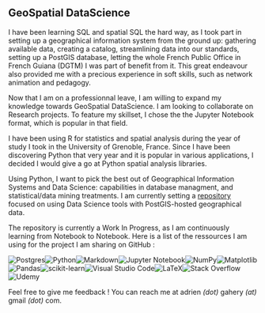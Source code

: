 ## GeoSpatial DataScience

I have been learning SQL and spatial SQL the hard way, as I took part in setting up a geographical information system from the ground up: gathering available data, creating a catalog, streamlining data into our standards, setting up a PostGIS database, letting the whole French Public Office in French Guiana (DGTM) I was part of benefit from it. This great endeavour also provided me with a precious experience in soft skills, such as network animation and pedagogy.

Now that I am on a professionnal leave, I am willing to expand my knowledge towards GeoSpatial DataScience. I am looking to collaborate on Research projects. To feature my skillset, I chose the the Jupyter Notebook format, which is popular in that field.

I have been using R for statistics and spatial analysis during the year of study I took in the University of Grenoble, France. Since I have been discovering Python that very year and it is popular in various applications, I decided I would give a go at Python spatial analysis libraries.

Using Python, I want to pick the best out of Geographical Information Systems and Data Science: capabilities in database managment, and statistical/data mining treatments. I am currently setting a [repository](https://github.com/AdrienGahery/GIS-DataScience_Pipeline) focused on using Data Science tools with PostGIS-hosted geographical data. 

The repository is currently a Work In Progress, as I am continuously learning from Notebook to Notebook. Here is a list of the ressources I am using for the project I am sharing on GitHub :


![Postgres](https://img.shields.io/badge/postgres-%23316192.svg?style=for-the-badge&logo=postgresql&logoColor=white)![Python](https://img.shields.io/badge/python-3670A0?style=for-the-badge&logo=python&logoColor=ffdd54)![Markdown](https://img.shields.io/badge/markdown-%23000000.svg?style=for-the-badge&logo=markdown&logoColor=white)![Jupyter Notebook](https://img.shields.io/badge/jupyter-%23FA0F00.svg?style=for-the-badge&logo=jupyter&logoColor=white)![NumPy](https://img.shields.io/badge/numpy-%23013243.svg?style=for-the-badge&logo=numpy&logoColor=white)![Matplotlib](https://img.shields.io/badge/Matplotlib-%23ffffff.svg?style=for-the-badge&logo=Matplotlib&logoColor=black)![Pandas](https://img.shields.io/badge/pandas-%23150458.svg?style=for-the-badge&logo=pandas&logoColor=white)![scikit-learn](https://img.shields.io/badge/scikit--learn-%23F7931E.svg?style=for-the-badge&logo=scikit-learn&logoColor=white)![Visual Studio Code](https://img.shields.io/badge/Visual%20Studio%20Code-0078d7.svg?style=for-the-badge&logo=visual-studio-code&logoColor=white)![LaTeX](https://img.shields.io/badge/latex-%23008080.svg?style=for-the-badge&logo=latex&logoColor=white)![Stack Overflow](https://img.shields.io/badge/-Stackoverflow-FE7A16?style=for-the-badge&logo=stack-overflow&logoColor=white)![Udemy](https://img.shields.io/badge/Udemy-A435F0?style=for-the-badge&logo=Udemy&logoColor=white)

Feel free to give me feedback ! You can reach me at adrien *(dot)* gahery *(at)* gmail *(dot)* com.

<!--
**AdrienGahery/AdrienGahery** is a ✨ _special_ ✨ repository because its `README.md` (this file) appears on your GitHub profile.

Here are some ideas to get you started:

- 🔭 I’m currently working on ...
- 🌱 I’m currently learning ...
- 👯 I’m looking to collaborate on ...
- 🤔 I’m looking for help with ...
- 💬 Ask me about ...
- 📫 How to reach me: ...
- 😄 Pronouns: ...
- ⚡ Fun fact: ...
### 🤔 I currently would need some help with...

- [OWSLib](https://pypi.org/project/OWSLib/)'s requests method to grabbing a WFS' data into a GeoPandas' GeoDataFrame. I can't get my head around the [documentation](https://owslib.readthedocs.io/en/latest/usage.html#wfs)
- How to make nomnoml UML diagram display correctly in a Jupyter Notebook when it is working OK in Markdown files?
-->
